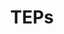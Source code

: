 ---
layout: encrypted
title: "TEPs"

encrypted: 239995cf35734c3a37bc772021a530b26396ac56d5ff72d9dfc2c8220c5ade88U2FsdGVkX1/Lq7YEr4y17A1fibpvfIzo8pq4Z/IxjCpel3a09N/7J1WfFnIAWJQ7e0En8/0PK/HQLnnmWWLghXZJ0lf81JdwAEk2KfIv4HNhG3IX6aXpOqR79wik0wWgFYhjV7++tzsZo816JYm81IAbQ4N4aZI71V8IK6tjrsyFA8j2Oge+yWVNghAahF27Uiil/WpOYpOJnizfQ6m5e3ngnppBuyw2vcYAhNvyv+UyJ1cGJJ1lSl3IdIHxgptrq/Bt6wWIeN6mB2NAjlzUcrAILC43A04Otw6T7qsAo6czerF0+7vJG2od4UG/SVueroomW5rysfOYI86phcbF5C5zISW45MAvVicT53MCugfMoPTxryHK3jtNqJW2miz3
---